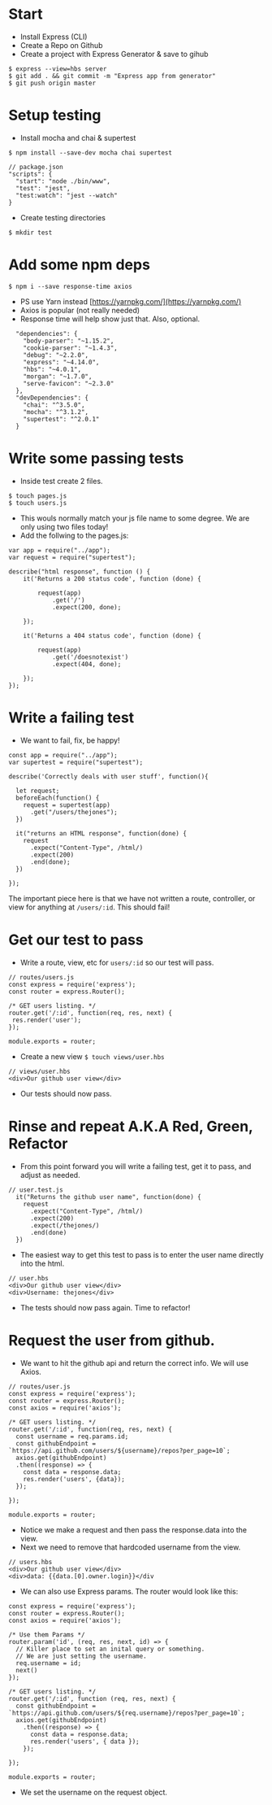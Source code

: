 # Start 
* Install Express (CLI)
* Create a Repo on Github
* Create a project with Express Generator & save to gihub

```
$ express --view=hbs server
$ git add . && git commit -m "Express app from generator"
$ git push origin master
```

# Setup testing
* Install mocha and chai & supertest
```
$ npm install --save-dev mocha chai supertest
```

```  
// package.json
"scripts": {
  "start": "node ./bin/www",
  "test": "jest",
  "test:watch": "jest --watch"
}
 ```

 * Create testing directories
 
 ``` 
 $ mkdir test
 ```

# Add some npm deps

```
$ npm i --save response-time axios
```
* PS use Yarn instead [https://yarnpkg.com/](https://yarnpkg.com/)
* Axios is popular (not really needed)
* Response time will help show just that. Also, optional.
```
  "dependencies": {
    "body-parser": "~1.15.2",
    "cookie-parser": "~1.4.3",
    "debug": "~2.2.0",
    "express": "~4.14.0",
    "hbs": "~4.0.1",
    "morgan": "~1.7.0",
    "serve-favicon": "~2.3.0"
  },
  "devDependencies": {
    "chai": "^3.5.0",
    "mocha": "^3.1.2",
    "supertest": "^2.0.1"
  }
```
# Write some passing tests

* Inside test create 2 files.
```
$ touch pages.js
$ touch users.js
```

* This wouls normally match your js file name to some degree. We are only using two files today!
* Add the follwing to the pages.js:
```
var app = require("../app");
var request = require("supertest");

describe("html response", function () {
    it('Returns a 200 status code', function (done) {

        request(app)
            .get('/')
            .expect(200, done);

    });

    it('Returns a 404 status code', function (done) {

        request(app)
            .get('/doesnotexist')
            .expect(404, done);

    });
}); 
```

# Write a failing test 
* We want to fail, fix, be happy!
```
const app = require("../app");
var supertest = require("supertest");

describe('Correctly deals with user stuff', function(){

  let request;
  beforeEach(function() {
    request = supertest(app)
      .get("/users/thejones");
  })

  it("returns an HTML response", function(done) {
    request
      .expect("Content-Type", /html/)
      .expect(200)
      .end(done);
  })

});
 ```

 The important piece here is that we have not written a route, controller, or view for 
 anything at ```/users/:id```. This should fail!

 # Get our test to pass
 * Write a route, view, etc for ```users/:id``` so our test will pass.

 ```
 // routes/users.js
const express = require('express');
const router = express.Router();

/* GET users listing. */
router.get('/:id', function(req, res, next) {
  res.render('user');
});

module.exports = router;
```

* Create a new view ```$ touch views/user.hbs```
```
// views/user.hbs
<div>Our github user view</div>
```
* Our tests should now pass. 

# Rinse and repeat A.K.A Red, Green, Refactor
* From this point forward you will write a failing test, get it to pass, and adjust as needed.
```
// user.test.js
  it("Returns the github user name", function(done) {
    request
      .expect("Content-Type", /html/)
      .expect(200)
      .expect(/thejones/)
      .end(done)
  })

```
* The easiest way to get this test to pass is to enter the user name directly into the html.
```
// user.hbs
<div>Our github user view</div>
<div>Username: thejones</div>
```
* The tests should now pass again. Time to refactor!

# Request the user from github.
* We want to hit the github api and return the correct info. We will use Axios. 
```
// routes/user.js
const express = require('express');
const router = express.Router();
const axios = require('axios');

/* GET users listing. */
router.get('/:id', function(req, res, next) {
  const username = req.params.id;
  const githubEndpoint = `https://api.github.com/users/${username}/repos?per_page=10`;
  axios.get(githubEndpoint)
  .then((response) => {
    const data = response.data;
    res.render('users', {data});
  });
  
});

module.exports = router;
```
* Notice we make a request and then pass the response.data into the view.
* Next we need to remove that hardcoded username from the view.
```
// users.hbs
<div>Our github user view</div>
<div>data: {{data.[0].owner.login}}</div
```
* We can also use Express params. The router would look like this: 
```
const express = require('express');
const router = express.Router();
const axios = require('axios');

/* Use them Params */
router.param('id', (req, res, next, id) => {
  // Killer place to set an inital query or something.
  // We are just setting the username. 
  req.username = id;
  next()
});

/* GET users listing. */
router.get('/:id', function (req, res, next) {
  const githubEndpoint = `https://api.github.com/users/${req.username}/repos?per_page=10`;
  axios.get(githubEndpoint)
    .then((response) => {
      const data = response.data;
      res.render('users', { data });
    });

});

module.exports = router;
```
* We set the username on the request object.
